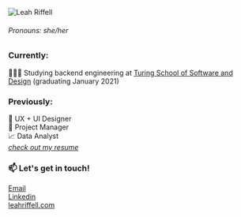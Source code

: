 ![Leah Riffell](https://images.squarespace-cdn.com/content/5a6d4a31f6576ebde0e694d9/1552347357287-R50178C8P602V6SDBETH/Port+Header+horizontal.png?content-type=image%2Fpng)

###### Pronouns: she/her 

### Currently:
👩🏻‍💻 Studying backend engineering at [Turing School of Software and Design](https://turing.io/) (graduating January 2021)

### Previously:
🎨 UX + UI Designer\
📝 Project Manager\
📈 Data Analyst\
_[check out my resume](https://static1.squarespace.com/static/5a6d4a31f6576ebde0e694d9/t/5fea52799dff657eec12b9bf/1609192057574/Leah+Riffell+Resume.pdf)_

### 📫 Let's get in touch!
[Email](leah.riffell@gmail.com)\
[Linkedin](https://www.linkedin.com/in/leah-riffell/)\
[leahriffell.com](https://www.leahriffell.com)